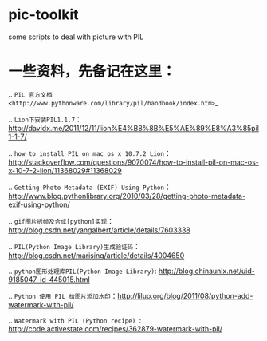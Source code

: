pic-toolkit
===========

some scripts to deal with picture with PIL



一些资料，先备记在这里：
============================

.. `PIL 官方文档 <http://www.pythonware.com/library/pil/handbook/index.htm>`_

.. `Lion下安装PIL1.1.7`：http://davidx.me/2011/12/11/lion%E4%B8%8B%E5%AE%89%E8%A3%85pil1-1-7/

.. `how to install PIL on mac os x 10.7.2 Lion`：http://stackoverflow.com/questions/9070074/how-to-install-pil-on-mac-os-x-10-7-2-lion/11368029#11368029

.. `Getting Photo Metadata (EXIF) Using Python`：http://www.blog.pythonlibrary.org/2010/03/28/getting-photo-metadata-exif-using-python/


.. `gif图片拆帧及合成[python]实现`：http://blog.csdn.net/yangalbert/article/details/7603338


.. `PIL(Python Image Library)生成验证码`：http://blog.csdn.net/marising/article/details/4004650

.. `python图形处理库PIL(Python Image Library)`: http://blog.chinaunix.net/uid-9185047-id-445015.html

.. `Python 使用 PIL 给图片添加水印`：http://liluo.org/blog/2011/08/python-add-watermark-with-pil/

.. `Watermark with PIL (Python recipe) `: http://code.activestate.com/recipes/362879-watermark-with-pil/




